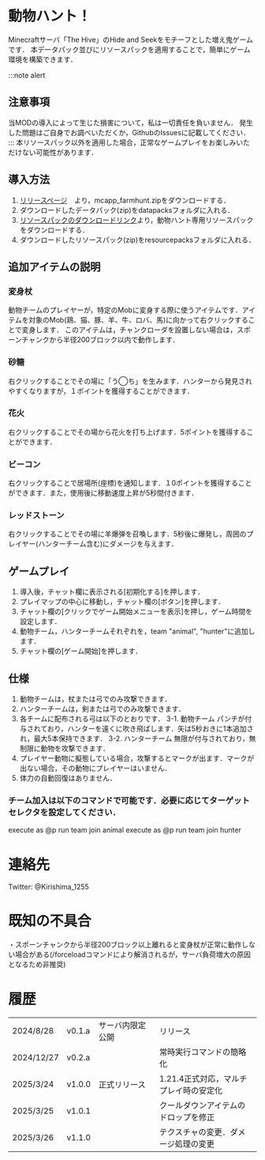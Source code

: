 # 動物ハント！
Minecraftサーバ「The Hive」のHide and Seekをモチーフとした増え鬼ゲームです．
本データパック並びにリソースパックを適用することで，簡単にゲーム環境を構築できます．

:::note alert
## 注意事項
当MODの導入によって生じた損害について，私は一切責任を負いません．
発生した問題はご自身でお調べいただくか，GithubのIssuesに記載してください．
:::
本リソースパック以外を適用した場合，正常なゲームプレイをお楽しみいただけない可能性があります．

## 導入方法
1. [リリースページ](URL)　より，mcapp_farmhunt.zipをダウンロードする．
2. ダウンロードしたデータパック(zip)をdatapacksフォルダに入れる．
3. [リソースパックのダウンロードリンク](URL)より，動物ハント専用リソースパックをダウンロードする．
4. ダウンロードしたリソースパック(zip)をresourcepacksフォルダに入れる．


## 追加アイテムの説明
### 変身杖
動物チームのプレイヤーが，特定のMobに変身する際に使うアイテムです．アイテムを対象のMob(鶏、猫、豚、羊、牛、ロバ、馬)に向かって右クリックすることで変身します．
このアイテムは，チャンクローダを設置しない場合は，スポーンチャンクから半径200ブロック以内で動作します．

### 砂糖
右クリックすることでその場に「う◯ち」を生みます．ハンターから発見されやすくなりますが，１ポイントを獲得することができます．

### 花火
右クリックすることでその場から花火を打ち上げます．5ポイントを獲得することができます．

### ビーコン
右クリックすることで居場所(座標)を通知します．１0ポイントを獲得することができます．また，使用後に移動速度上昇が5秒間付きます．

### レッドストーン
右クリックすることでその場に羊爆弾を召喚します．5秒後に爆発し，周囲のプレイヤー(ハンターチーム含む)にダメージを与えます．

## ゲームプレイ
1. 導入後，チャット欄に表示される[初期化する]を押します．
2. プレイマップの中心に移動し，チャット欄の[ボタン]を押します．
3. チャット欄の[クリックでゲーム開始メニューを表示]を押し，ゲーム時間を設定します．
4. 動物チーム，ハンターチームそれぞれを，team "animal", "hunter"に追加します．
5. チャット欄の[ゲーム開始]を押します．

## 仕様
1. 動物チームは，杖または弓でのみ攻撃できます．
2. ハンターチームは，剣または弓でのみ攻撃できます．
3. 各チームに配布される弓は以下のとおりです．
3-1. 動物チーム
    パンチが付与されており，ハンターを遠くに吹き飛ばします．矢は5秒おきに1本追加され，最大5本保持できます．
3-2. ハンターチーム
    無限が付与されており，無制限に動物を攻撃できます．
4. プレイヤー動物に擬態している場合，攻撃するとマークが出ます．マークが出ない場合，その動物にプレイヤーはいません．
5. 体力の自動回復はありません．


### チーム加入は以下のコマンドで可能です．必要に応じてターゲットセレクタを設定してください．
execute as @p run team join animal
execute as @p run team join hunter

# 連絡先
Twitter: @Kirishima_1255

# 既知の不具合
・スポーンチャンクから半径200ブロック以上離れると変身杖が正常に動作しない場合がある(/forceloadコマンドにより解消されるが，サーバ負荷増大の原因となるため非推奨)


# 履歴
|            |        |                  |                                        | 
| ---------- | ------ | ---------------- | -------------------------------------- | 
| 2024/8/28  | v0.1.a | サーバ内限定公開   | リリース                               | 
| 2024/12/27 | v0.2.a |                  | 常時実行コマンドの簡略化               | 
| 2025/3/24  | v1.0.0 | 正式リリース　　　 | 1.21.4正式対応，マルチプレイ時の安定化 | 
| 2025/3/25  | v1.0.1 |                  | クールダウンアイテムのドロップを修正 | 
| 2025/3/26  | v1.1.0 |                  | テクスチャの変更．ダメージ処理の変更 | 